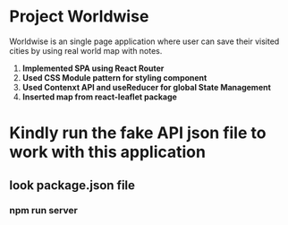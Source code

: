# Project Worldwise

Worldwise is an single page application where user can save their visited cities by using real world map with notes.

1. **Implemented SPA using React Router**
2. **Used CSS Module pattern for styling component**
3. **Used Contenxt API and useReducer for global State Management**
4. **Inserted map from react-leaflet package**


# Kindly run the fake API json file to work with this application
## look package.json file
### npm run server